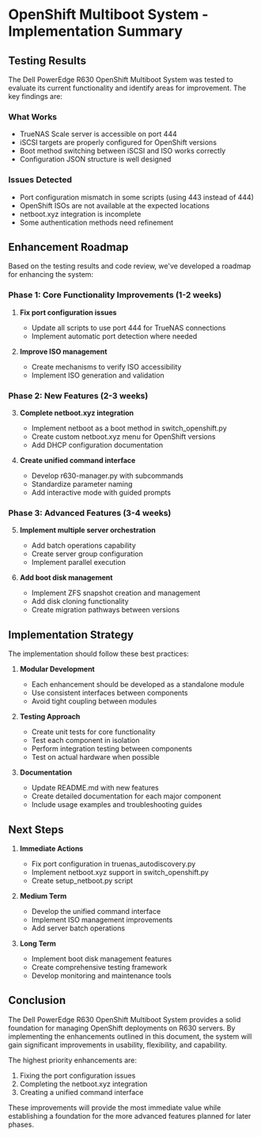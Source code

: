 # OpenShift Multiboot System - Implementation Summary

## Testing Results

The Dell PowerEdge R630 OpenShift Multiboot System was tested to evaluate its current functionality and identify areas for improvement. The key findings are:

### What Works
- TrueNAS Scale server is accessible on port 444
- iSCSI targets are properly configured for OpenShift versions
- Boot method switching between iSCSI and ISO works correctly
- Configuration JSON structure is well designed

### Issues Detected
- Port configuration mismatch in some scripts (using 443 instead of 444)
- OpenShift ISOs are not available at the expected locations
- netboot.xyz integration is incomplete
- Some authentication methods need refinement

## Enhancement Roadmap

Based on the testing results and code review, we've developed a roadmap for enhancing the system:

### Phase 1: Core Functionality Improvements (1-2 weeks)
1. **Fix port configuration issues**
   - Update all scripts to use port 444 for TrueNAS connections
   - Implement automatic port detection where needed
   
2. **Improve ISO management**
   - Create mechanisms to verify ISO accessibility
   - Implement ISO generation and validation

### Phase 2: New Features (2-3 weeks)
3. **Complete netboot.xyz integration**
   - Implement netboot as a boot method in switch_openshift.py
   - Create custom netboot.xyz menu for OpenShift versions
   - Add DHCP configuration documentation

4. **Create unified command interface**
   - Develop r630-manager.py with subcommands
   - Standardize parameter naming
   - Add interactive mode with guided prompts

### Phase 3: Advanced Features (3-4 weeks)
5. **Implement multiple server orchestration**
   - Add batch operations capability
   - Create server group configuration
   - Implement parallel execution

6. **Add boot disk management**
   - Implement ZFS snapshot creation and management
   - Add disk cloning functionality
   - Create migration pathways between versions

## Implementation Strategy

The implementation should follow these best practices:

1. **Modular Development**
   - Each enhancement should be developed as a standalone module
   - Use consistent interfaces between components
   - Avoid tight coupling between modules

2. **Testing Approach**
   - Create unit tests for core functionality
   - Test each component in isolation
   - Perform integration testing between components
   - Test on actual hardware when possible

3. **Documentation**
   - Update README.md with new features
   - Create detailed documentation for each major component
   - Include usage examples and troubleshooting guides

## Next Steps

1. **Immediate Actions**
   - Fix port configuration in truenas_autodiscovery.py
   - Implement netboot.xyz support in switch_openshift.py
   - Create setup_netboot.py script

2. **Medium Term**
   - Develop the unified command interface
   - Implement ISO management improvements
   - Add server batch operations

3. **Long Term**
   - Implement boot disk management features
   - Create comprehensive testing framework
   - Develop monitoring and maintenance tools

## Conclusion

The Dell PowerEdge R630 OpenShift Multiboot System provides a solid foundation for managing OpenShift deployments on R630 servers. By implementing the enhancements outlined in this document, the system will gain significant improvements in usability, flexibility, and capability.

The highest priority enhancements are:
1. Fixing the port configuration issues
2. Completing the netboot.xyz integration
3. Creating a unified command interface

These improvements will provide the most immediate value while establishing a foundation for the more advanced features planned for later phases.
